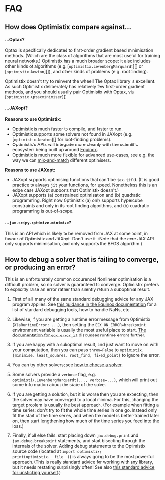 # FAQ

## How does Optimistix compare against...

#### ...Optax?

Optax is specifically dedicated to first-order gradient based minimisation methods. (Which are the class of algorithms that are most useful for training neural networks.) Optimistix has a much broader scope: it also includes other kinds of algorithms (e.g. [`optimistix.LevenbergMarquardt`][] or [`optimistix.Newton`][]), and other kinds of problems (e.g. root finding).

Optimistix doesn't try to reinvent the wheel! The Optax library is excellent. As such Optimistix deliberately has relatively few first-order gradient methods, and you should usually pair Optimistix with Optax, via [`optimistix.OptaxMinimiser`][].

#### ...JAXopt?

**Reasons to use Optimistix:**

- Optimistix is much faster to compile, and faster to run.
- Optimistix supports some solvers not found in JAXopt (e.g. [`optimistix.Newton`][] for root-finding problems).
- Optimistix's APIs will integrate more cleanly with the scientific ecosystem being built up around [Equinox](https://github.com/patrick-kidger/equinox).
- Optimistix is much more flexible for advanced use-cases, see e.g. the way we can [mix-and-match](./api/searches/introduction.md) different optimisers.

**Reasons to use JAXopt:**

- JAXopt supports optimising functions that can't be `jax.jit`'d. (It is good practice to always `jit` your functions, for speed. Nonetheless this is an edge case JAXopt supports that Optimistix doesn't.)
- JAXopt supports (a) constrained optimisation and (b) quadratic programming. Right now Optimistix (a) only supports hypercube constraints and only in its root finding algorithms, and (b) quadratic programming is out-of-scope.

#### ...`jax.scipy.optimize.minimize`?

This is an API which is likely to be removed from JAX at some point, in favour of Optimistix and JAXopt. Don't use it. (Note that the core JAX API only supports minimisation, and only supports the BFGS algorithm.)

## How to debug a solver that is failing to converge, or producing an error?

This is an unfortunately common occurence! Nonlinear optimisation is a difficult problem, so no solver is guaranteed to converge. Optimistix prefers to explicitly raise an error rather than silently return a suboptimal result.

1. First of all, many of the same standard debugging advice for any JAX program applies. See [this guidance in the Equinox documentation](https://docs.kidger.site/equinox/api/debug/) for a list of standard debugging tools, how to handle NaNs, etc.

2. Likewise, if you are getting a runtime error message from Optimistix (`XlaRuntimeError: ...`), then setting the `EQX_ON_ERROR=breakpoint` environment variable is usually the most useful place to start. [The documentation for `eqx.error_if`](https://docs.kidger.site/equinox/api/errors/#equinox.error_if) discusses runtime errors further.

3. If you are happy with a suboptimal result, and just want to move on with your computation, then you can pass `throw=False` to `optimistix.{minimise, least_squares, root_find, fixed_point}` to ignore the error.

4. You can try other solvers; see [how to choose a solver](./how-to-choose.md).

5. Some solvers provide a `verbose` flag, e.g. `optimistix.LevenbergMarquardt(..., verbose=...)`, which will print out some information about the state of the solve.

6. If you are getting a solution, but it is worse then you are expecting, then the solver may have converged to a local minima. For this, changing the target problem is usually the best approach. (For example when fitting a time series: don't try to fit the whole time series in one go. Instead only fit the start of the time series, and when the model is better-trained later on, then start lengthening how much of the time series you feed into the loss.)

7. Finally, if all else fails: start placing down `jax.debug.print` and `jax.debug.breakpoint` statements, and start bisecting through the internals of the solver. Adding debug statements to the Optimistix source code (located at `import optimistix; print(optimistix.__file__)`) is always going to be the most powerful approach. (This is really standard advice for working with any library, but it needs restating surprisingly often! See also [this standard advice for unsticking yourself](https://kidger.site/thoughts/how-to-handle-a-hands-off-supervisor/#unsticking-yourself).)
